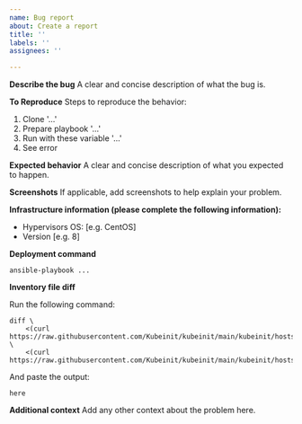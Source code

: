 ```yaml
---
name: Bug report
about: Create a report
title: ''
labels: ''
assignees: ''

---
```


**Describe the bug**
A clear and concise description of what the bug is.

**To Reproduce**
Steps to reproduce the behavior:
1. Clone '...'
2. Prepare playbook '...'
3. Run with these variable '...'
4. See error

**Expected behavior**
A clear and concise description of what you expected to happen.

**Screenshots**
If applicable, add screenshots to help explain your problem.

**Infrastructure information (please complete the following information):**
 - Hypervisors OS: [e.g. CentOS]
 - Version [e.g. 8]

**Deployment command**

```
ansible-playbook ...
```

**Inventory file diff**

Run the following command:

```
diff \
    <(curl https://raw.githubusercontent.com/Kubeinit/kubeinit/main/kubeinit/hosts/k8s/inventory) \
    <(curl https://raw.githubusercontent.com/Kubeinit/kubeinit/main/kubeinit/hosts/okd/inventory)
```

And paste the output:

```
here
```

**Additional context**
Add any other context about the problem here.
